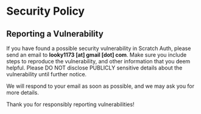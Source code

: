 # Security Policy

## Reporting a Vulnerability

If you have found a possible security vulnerability in Scratch Auth,
please send an email to **looky1173 [at] gmail [dot] com**.
Make sure you include steps to reproduce the vulnerability, and other information that you deem helpful.
Please DO NOT disclose PUBLICLY sensitive details about the vulnerability until further notice.

We will respond to your email as soon as possible, and we may ask you for more details.

Thank you for responsibly reporting vulnerabilities!
